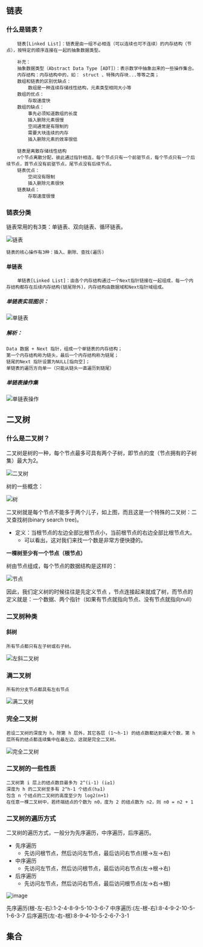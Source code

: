## 链表

### 什么是链表？

```
	链表[Linked List]：链表是由一组不必相连（可以连续也可不连续）的内存结构（节点），按特定的顺序连接在一起的抽象数据类型。
	
	补充：
	抽象数据类型（Abstract Data Type [ADT]）：表示数学中抽象出来的一些操作集合。 
	内存结构：内存结构中的，如： struct 、特殊内存块...等等之类；
	数组和链表的区别优缺点：
		数组是一种连续存储线性结构，元素类型相同大小等
	数组的优点：
		存取速度快
	数组的缺点：
		事先必须知道数组的长度
		插入删除元素很慢
		空间通常是有限制的
		需要大块连续的内存
		插入删除元素的效率很低
	
	链表是离散存储线性结构
	n个节点离散分配，彼此通过指针相连，每个节点只有一个前驱节点，每个节点只有一个后续节点，首节点没有前驱节点，尾节点没有后续节点。
	链表优点：
		空间没有限制
		插入删除元素很快
	链表缺点：
		存取速度很慢
```

### 链表分类

链表常用的有3类：单链表、双向链表、循环链表。

![链表](/images/链表.jpg)

`链表的核心操作有3种：插入、删除、查找(遍历)`

#### 单链表

```
	单链表[Linked List]：由各个内存结构通过一个Next指针链接在一起组成，每一个内存结构都存在后续内存结构(链尾除外)，内存结构由数据域和Next指针域组成。
```

##### 单链表实现图示：

![单链表](/images/单链表.jpg)

##### 解析：

```
Data 数据 + Next 指针，组成一个单链表的内存结构；
第一个内存结构称为链头，最后一个内存结构称为链尾；
链尾的Next 指针设置为NULL[指向空]；
单链表的遍历方向单一（只能从链头一直遍历到链尾）
```

##### 单链表操作集

![单链表操作](/images/单链表操作.jpg)

## 二叉树

### 什么是二叉树？
​	二叉树是树的一种，每个节点最多可具有两个子树，即节点的度（节点拥有的子树集）最大为2。

![二叉树](/images/二叉树.jpg)

树的一些概念：

![树](/images/树.jpg)

二叉树就是每个节点不能多于两个儿子，如上图，而且这是一个特殊的二叉树：二叉查找树(binary search tree)。

- 定义：当根节点的左边全部比根节点小，当前根节点的右边全部比根节点大。
  - 可以看出，这对我们来找一个数是非常方便快捷的。

**一棵树至少有一个节点（根节点）**

树由节点组成，每个节点的数据结构是这样的：

![节点](/images/节点.jpg)

因此，我们定义树的时候往往是先定义节点 ，节点连接起来就成了树，而节点的定义就是：一个数据、两个指针（如果有节点就指向节点、没有节点就指向null）

### 二叉树种类

#### 斜树

`所有节点都只有左子树或右子树。`

![左斜二叉树](/images/左斜树.jpg)

### 满二叉树

`所有的分支节点都具有左右节点`

![满二叉树](/images/满二叉树.jpg)

### 完全二叉树

```
若设二叉树的深度为 h，除第 h 层外，其它各层 (1～h-1) 的结点数都达到最大个数，第 h
层所有的结点都连续集中在最左边，这就是完全二叉树。
```

![完全二叉树](/images/二叉树2.jpg)

### 二叉树的一些性质

```
二叉树第 i 层上的结点数目最多为 2^(i-1) (i≥1)
深度为 h 的二叉树至多有 2^h-1 个结点(h≥1)
包含 n 个结点的二叉树的高度至少为 log2(n+1)
在任意一棵二叉树中，若终端结点的个数为 n0，度为 2 的结点数为 n2，则 n0 = n2 + 1
```

### 二叉树的遍历方式

二叉树的遍历方式，一般分为先序遍历，中序遍历，后序遍历。

- 先序遍历
  - 先访问根节点，然后访问左节点，最后访问右节点(根->左->右)
- 中序遍历
  - 先访问左节点，然后访问根节点，最后访问右节点(左->根->右)
- 后序遍历
  - 先访问左节点，然后访问右节点，最后访问根节点(左->右->根)

![image](/images/二叉树3.jpg)

先序遍历(根-左-右):1-2-4-8-9-5-10-3-6-7
中序遍历:(左-根-右):8-4-9-2-10-5-1-6-3-7
后序遍历(左-右-根):8-9-4-10-5-2-6-7-3-1

## 集合

